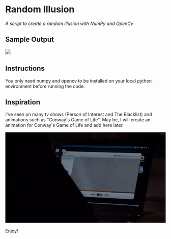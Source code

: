 # Random Illusion

_A script to create a random illusion with NumPy and OpenCv_

## Sample Output

<img src="output.gif">


## Instructions

You only need numpy and opencv to be installed on your local python environment before running the code.


## Inspiration

I've seen on many tv shows (Person of Interest and The Blacklist) and animations such as "Conway's Game of Life". May be, I will create an animation for Conway's Game of Life and add here later.

<img src="images/sample-screenshot-from-theblacklist.png">

Enjoy!